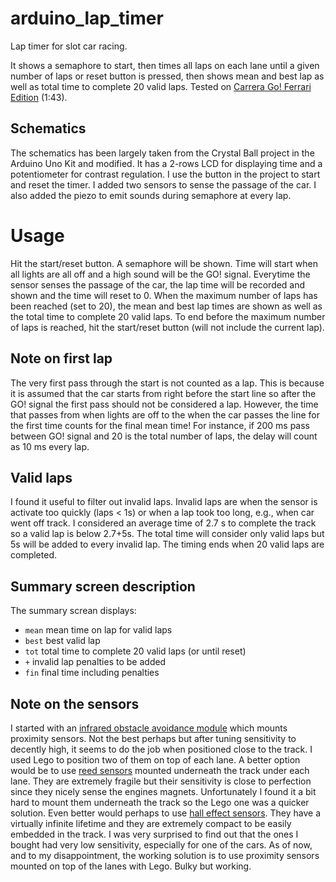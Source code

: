 # arduino_lap_timer

Lap timer for slot car racing.

It shows a semaphore to start, then times all laps on each lane until a given number of laps or reset button is pressed, then shows mean and best lap as well as total time to complete 20 valid laps.
Tested on [Carrera Go! Ferrari Edition](https://www.amazon.com/Carrera-Ferrari-Spirit-Electric-Racing/dp/B07PFYGTJ1/ref=sr_1_1?keywords=carrera+go+ferrari&qid=1577680615&sr=8-1) (1:43).

## Schematics

The schematics has been largely taken from the Crystal Ball project in the Arduino Uno Kit and modified.
It has a 2-rows LCD for displaying time and a potentiometer for contrast regulation.
I use the button in the project to start and reset the timer.
I added two sensors to sense the passage of the car.
I also added the piezo to emit sounds during semaphore at every lap.

# Usage

Hit the start/reset button.
A semaphore will be shown.
Time will start when all lights are all off and a high sound will be the GO! signal.
Everytime the sensor senses the passage of the car, the lap time will be recorded and shown and the time will reset to 0.
When the maximum number of laps has been reached (set to 20), the mean and best lap times are shown as well as the total time to complete 20 valid laps.
To end before the maximum number of laps is reached, hit the start/reset button (will not include the current lap).

## Note on first lap

The very first pass through the start is not counted as a lap.
This is because it is assumed that the car starts from right before the start line so after the GO! signal the first pass should not be considered a lap.
However, the time that passes from when lights are off to the when the car passes the line for the first time counts for the final mean time!
For instance, if 200 ms pass between GO! signal and 20 is the total number of laps, the delay will count as 10 ms every lap.

## Valid laps

I found it useful to filter out invalid laps.
Invalid laps are when the sensor is activate too quickly (laps < 1s) or when a lap took too long, e.g., when car went off track.
I considered an average time of 2.7 s to complete the track so a valid lap is below 2.7+5s.
The total time will consider only valid laps but 5s will be added to every invalid lap.
The timing ends when 20 valid laps are completed.

## Summary screen description

The summary screan displays:
 - `mean`
   mean time on lap for valid laps
 - `best`
   best valid lap
 - `tot`
   total time to complete 20 valid laps (or until reset)
 - ` + `
   invalid lap penalties to be added
 - `fin`
   final time including penalties

## Note on the sensors

I started with an [infrared obstacle avoidance module](https://www.amazon.com/gp/product/B01I57HIJ0/ref=ppx_yo_dt_b_asin_title_o01_s00?ie=UTF8&psc=1) which mounts proximity sensors.
Not the best perhaps but after tuning sensitivity to decently high, it seems to do the job when positioned close to the track.
I used Lego to position two of them on top of each lane.
A better option would be to use [reed sensors](https://www.amazon.com/Sensor-Module-Magnetron-Normally-Magnetic/dp/B01FDHG1CA/ref=sr_1_1?crid=353U749WXA2XZ&keywords=reed+sensor+module&qid=1577680755&sprefix=reed+se%2Caps%2C171&sr=8-1) mounted underneath the track under each lane.
They are extremely fragile but their sensitivity is close to perfection since they nicely sense the engines magnets.
Unfortunately I found it a bit hard to mount them underneath the track so the Lego one was a quicker solution.
Even better would perhaps to use [hall effect sensors](https://www.amazon.com/WINGONEER-Effect-KY-003-Magnetic-Arduino/dp/B06XHG9CYN/ref=sr_1_6?crid=2J5NX9VJBVSQ1&keywords=hall+effect+sensor+module&qid=1577680925&sprefix=hall+eff%2Caps%2C209&sr=8-6).
They have a virtually infinite lifetime and they are extremely compact to be easily embedded in the track.
I was very surprised to find out that the ones I bought had very low sensitivity, especially for one of the cars.
As of now, and to my disappointment, the working solution is to use proximity sensors mounted on top of the lanes with Lego.
Bulky but working.
